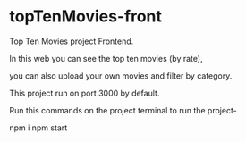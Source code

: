 # topTenMovies-front

Top Ten Movies project Frontend.

In this web you can see the top ten movies (by rate),

you can also upload your own movies and filter by category.




This project run on port 3000 by default.

Run this commands on the project terminal to run the project-

npm i
npm start
